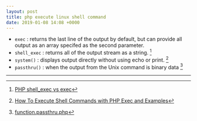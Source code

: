 ```yaml
---
layout: post
title: php execute linux shell command
date: 2019-01-08 14:08 +0000
---
```


- `exec` : returns the last line of the output by default, but can provide all output as an array specifed as the second parameter.
- `shell_exec` : returns all of the output stream as a string. [^1]
- `system()` : displays output directly without using echo or print. [^2]
- `passthru()` : when the output from the Unix command is binary data [^3]

[^1]: [PHP shell_exec vs exec](https://stackoverflow.com/questions/7093860/php-shell-exec-vs-exec)

[^2]: [How To Execute Shell Commands with PHP Exec and Examples](https://www.poftut.com/execute-shell-commands-php-exec-examples/)

[^3]: [function.passthru.php](http://php.net/manual/en/function.passthru.php)

---